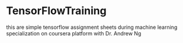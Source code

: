 # TensorFlowTraining
this are simple tensorflow assignment sheets during machine learning specialization on coursera platform with Dr. Andrew Ng
